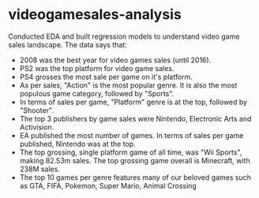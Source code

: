 # videogamesales-analysis

Conducted EDA and built regression models to understand video game sales landscape. The data says that:

- 2008 was the best year for video games sales (until 2016).
- PS2 was the top platform for video game sales.
- PS4 grosses the most sale per game on it's platform.
- As per sales, "Action" is the most popular genre. It is also the most populous game category, followed by "Sports".
- In terms of sales per game, "Platform" genre is at the top, followed by "Shooter".
- The top 3 publishers by game sales were Nintendo, Electronic Arts and Activision.
- EA published the most number of games. In terms of sales per game published, Nintendo was at the top.
- The top grossing, single platform game of all time, was "Wii Sports", making 82.53m sales. The top grossing game overall is Minecraft, with 238M sales.
- The top 10 games per genre features many of our beloved games such as GTA, FIFA, Pokemon, Super Mario, Animal Crossing

